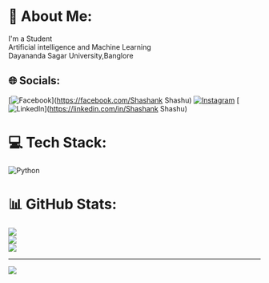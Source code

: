 # 💫 About Me:
I'm a Student<br>Artificial intelligence and Machine Learning<br>Dayananda Sagar University,Banglore


## 🌐 Socials:
[![Facebook](https://img.shields.io/badge/Facebook-%231877F2.svg?logo=Facebook&logoColor=white)](https://facebook.com/Shashank Shashu) [![Instagram](https://img.shields.io/badge/Instagram-%23E4405F.svg?logo=Instagram&logoColor=white)](https://instagram.com/shashu.n.18) [![LinkedIn](https://img.shields.io/badge/LinkedIn-%230077B5.svg?logo=linkedin&logoColor=white)](https://linkedin.com/in/Shashank Shashu) 

# 💻 Tech Stack:
![Python](https://img.shields.io/badge/python-3670A0?style=flat&logo=python&logoColor=ffdd54)
# 📊 GitHub Stats:
![](https://github-readme-stats.vercel.app/api?username=Shashankn18&theme=vue-dark&hide_border=false&include_all_commits=true&count_private=true)<br/>
![](https://nirzak-streak-stats.vercel.app/?user=Shashankn18&theme=vue-dark&hide_border=false)<br/>
![](https://github-readme-stats.vercel.app/api/top-langs/?username=Shashankn18&theme=vue-dark&hide_border=false&include_all_commits=true&count_private=true&layout=compact)

---
[![](https://visitcount.itsvg.in/api?id=Shashankn18&icon=0&color=0)](https://visitcount.itsvg.in)

<!-- Proudly created with GPRM ( https://gprm.itsvg.in ) -->
